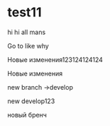 # test11
hi 
hi all mans


Go to like
why


Новые изменения123124124124

Новые изменения

new branch ->develop

new develop123

новый бренч

